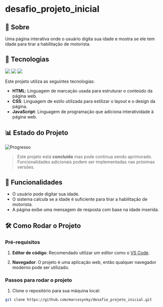 <h1>desafio_projeto_inicial</h1>

<h2>📖 Sobre</h2>
<p>Uma página interativa onde o usuário digita sua idade e mostra se ele tem idade para tirar a habilitação de motorista.</p>

## 🚀 Tecnologias

<div>
  <img src="https://img.shields.io/badge/HTML-E34F26?style=for-the-badge&logo=html5&logoColor=white">
  <img src="https://img.shields.io/badge/CSS-1572B6?style=for-the-badge&logo=css3&logoColor=white">
  <img src="https://img.shields.io/badge/JavaScript-F7DF1E?style=for-the-badge&logo=javascript&logoColor=black">
</div>

<p>Este projeto utiliza as seguintes tecnologias:</p>
<ul>
  <li><strong>HTML</strong>: Linguagem de marcação usada para estruturar o conteúdo da página web.</li>
  <li><strong>CSS</strong>: Linguagem de estilo utilizada para estilizar o layout e o design da página.</li>
  <li><strong>JavaScript</strong>: Linguagem de programação que adiciona interatividade à página web.</li>
</ul>

## 📊 Estado do Projeto

![Progresso](https://img.shields.io/badge/Progresso-100%25-green?style=for-the-badge&labelColor=000000&color=008000&logo=github)

>Este projeto está **concluido** mas pode continua sendo aprimorado. Funcionalidades adicionais podem ser implementadas nas próximas versões.

## 📱 Funcionalidades

- O usuário pode digitar sua idade.
- O sistema calcula se a idade é suficiente para tirar a habilitação de motorista.
- A página exibe uma mensagem de resposta com base na idade inserida.

## 🛠️ Como Rodar o Projeto

### Pré-requisitos

1. **Editor de código**: Recomendado utilizar um editor como o [VS Code](https://code.visualstudio.com/).
   
2. **Navegador**: O projeto é uma aplicação web, então qualquer navegador moderno pode ser utilizado.

### Passos para rodar o projeto

1. Clone o repositório para sua máquina local:

```bash
git clone https://github.com/marcosynky/desafio_projeto_inicial.git

